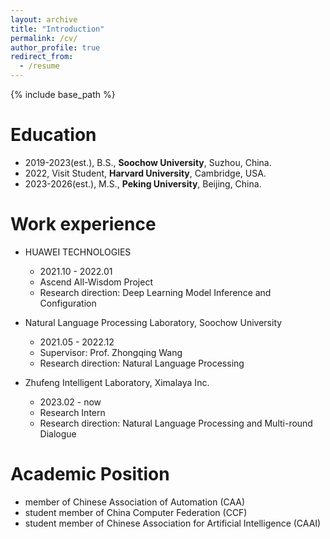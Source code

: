 ```yaml
---
layout: archive
title: "Introduction"
permalink: /cv/
author_profile: true
redirect_from:
  - /resume
---
```


{% include base_path %}

Education
======
* 2019-2023(est.), B.S., **Soochow University**, Suzhou, China.
* 2022, Visit Student, **Harvard University**, Cambridge, USA.
* 2023-2026(est.), M.S., **Peking University**, Beijing, China.

Work experience
======
* HUAWEI TECHNOLOGIES 
  * 2021.10 - 2022.01
  * Ascend All-Wisdom Project
  * Research direction: Deep Learning Model Inference and Configuration

* Natural Language Processing Laboratory, Soochow University
  * 2021.05 - 2022.12
  * Supervisor: Prof. Zhongqing Wang
  * Research direction: Natural Language Processing

* Zhufeng Intelligent Laboratory, Ximalaya Inc.
  * 2023.02 - now
  * Research Intern
  * Research direction: Natural Language Processing and Multi-round Dialogue

Academic Position
======
* member of Chinese Association of Automation (CAA)
* student member of China Computer Federation (CCF)
* student member of Chinese Association for Artificial Intelligence (CAAI)